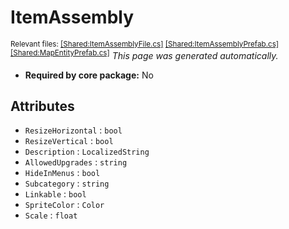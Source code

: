 # ItemAssembly
<sup>Relevant files: [[Shared:ItemAssemblyFile.cs]](https://github.com/Regalis11/Barotrauma/blob/master/Barotrauma/BarotraumaShared/SharedSource/ContentManagement/ContentFile/ItemAssemblyFile.cs) [[Shared:ItemAssemblyPrefab.cs]](https://github.com/Regalis11/Barotrauma/blob/master/Barotrauma/BarotraumaShared/SharedSource/Map/ItemAssemblyPrefab.cs) [[Shared:MapEntityPrefab.cs]](https://github.com/Regalis11/Barotrauma/blob/master/Barotrauma/BarotraumaShared/SharedSource/Map/MapEntityPrefab.cs)</sup>
*This page was generated automatically.*

- **Required by core package:** No



## Attributes
- `ResizeHorizontal` : `bool`
- `ResizeVertical` : `bool`
- `Description` : `LocalizedString`
- `AllowedUpgrades` : `string`
- `HideInMenus` : `bool`
- `Subcategory` : `string`
- `Linkable` : `bool`
- `SpriteColor` : `Color`
- `Scale` : `float`



